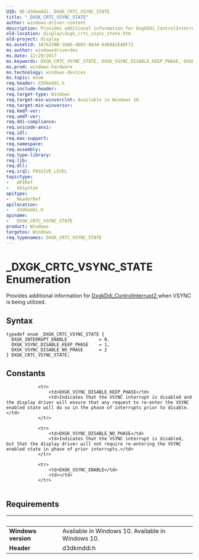 ```yaml
---
UID: NE:d3dkmddi._DXGK_CRTC_VSYNC_STATE
title: "_DXGK_CRTC_VSYNC_STATE"
author: windows-driver-content
description: Provides additional information for DxgkDdi_ControlInterrupt2 when VSYNC is being utilized.
old-location: display\dxgk_crtc_vsync_state.htm
old-project: display
ms.assetid: 1A7632BB-1DA6-4D03-8A3A-6468A2E4DF71
ms.author: windowsdriverdev
ms.date: 12/29/2017
ms.keywords: DXGK_CRTC_VSYNC_STATE, DXGK_VSYNC_DISABLE_KEEP_PHASE, DXGK_INTERRUPT_ENABLE, DXGK_CRTC_VSYNC_STATE enumeration [Display Devices], d3dkmddi/DXGK_VSYNC_DISABLE_NO_PHASE, d3dkmddi/DXGK_CRTC_VSYNC_STATE, display.dxgk_crtc_vsync_state, _DXGK_CRTC_VSYNC_STATE, d3dkmddi/DXGK_VSYNC_DISABLE_KEEP_PHASE, DXGK_VSYNC_DISABLE_NO_PHASE, d3dkmddi/DXGK_INTERRUPT_ENABLE
ms.prod: windows-hardware
ms.technology: windows-devices
ms.topic: enum
req.header: d3dkmddi.h
req.include-header: 
req.target-type: Windows
req.target-min-winverclnt: Available in Windows 10.
req.target-min-winversvr: 
req.kmdf-ver: 
req.umdf-ver: 
req.ddi-compliance: 
req.unicode-ansi: 
req.idl: 
req.max-support: 
req.namespace: 
req.assembly: 
req.type-library: 
req.lib: 
req.dll: 
req.irql: PASSIVE_LEVEL
topictype:
-	APIRef
-	kbSyntax
apitype:
-	HeaderDef
apilocation:
-	d3dkmddi.h
apiname:
-	DXGK_CRTC_VSYNC_STATE
product: Windows
targetos: Windows
req.typenames: DXGK_CRTC_VSYNC_STATE
---
```


# _DXGK_CRTC_VSYNC_STATE Enumeration
Provides additional information for <a href="..\d3dkmddi\nc-d3dkmddi-dxgkddi_controlinterrupt2.md">DxgkDdi_ControlInterrupt2 </a>when VSYNC is being utilized.

## Syntax
````
typedef enum _DXGK_CRTC_VSYNC_STATE { 
  DXGK_INTERRUPT_ENABLE            = 0,
  DXGK_VSYNC_DISABLE_KEEP_PHASE    = 1,
  DXGK_VSYNC_DISABLE_NO_PHASE      = 2
} DXGK_CRTC_VSYNC_STATE;
````

## Constants

<table>
            
                <tr>
                    <td>DXGK_VSYNC_DISABLE_KEEP_PHASE</td>
                    <td>Indicates that the VSYNC interrupt is disabled and the display driver will ensure that any request to re-enter the VSYNC enabled state will do so in the phase of interrupts prior to disable.</td>
                </tr>
            
                <tr>
                    <td>DXGK_VSYNC_DISABLE_NO_PHASE</td>
                    <td>Indicates that the VSYNC interrupt is disabled, but that the display driver will not require re-entering the VSYNC enabled state in phase of prior interrupts.</td>
                </tr>
            
                <tr>
                    <td>DXGK_VSYNC_ENABLE</td>
                    <td></td>
                </tr>
</table>


## Requirements
| &nbsp; | &nbsp; |
| ---- |:---- |
| **Windows version** | Available in Windows 10. Available in Windows 10. |
| **Header** | d3dkmddi.h |